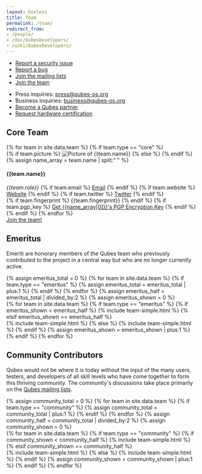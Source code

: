 ```yaml
---
layout: boxless
title: Team
permalink: /team/
redirect_from:
- /people/
- /doc/QubesDevelopers/
- /wiki/QubesDevelopers/
---
```

<div id="pre-contact" class="white-box page-content more-bottom">
  <div class="row team">
    <div class="col-lg-2 col-md-2"></div>
    <div class="col-lg-4 col-md-4 col-sm-12 col-xs-12">
      <ul class="list-unstyled">
        <li><a href="/security/"><i class="fa fa-lock fa-fw black-icon"></i> Report a security issue</a></li>
        <li><a href="/doc/reporting-bugs/"><i class="fa fa-bug fa-fw black-icon"></i> Report a bug</a></li>
        <li><a href="/mailing-lists/"><i class="fa fa-envelope fa-fw black-icon"></i> Join the mailing lists</a></li>
        <li><a href="/join/"><i class="fa fa-user-plus fa-fw black-icon"></i> Join the team</a></li>
      </ul>
    </div>
    <div id="pre-contact" class="col-lg-6 col-md-6 col-sm-12 col-xs-12">
      <ul class="list-unstyled">
        <li><i class="fa fa-newspaper-o fa-fw"></i> Press inquiries: <a href="mailto:press@qubes-os.org">press@qubes-os.org</a></li>
        <li><i class="fa fa-briefcase fa-fw"></i> Business inquiries: <a href="mailto:business@qubes-os.org">business@qubes-os.org</a></li>
        <li><a href="/partners/"><i class="fa fa-globe fa-fw black-icon"></i> Become a Qubes partner</a></li>
        <li><a href="/hardware-certification/"><i class="fa fa-laptop fa-fw black-icon"></i> Request hardware certification</a></li>
      </ul>
    </div>
  </div>
</div>
<div id="team-core" class="white-box page-content more-bottom">
  <div class="col-lg-12 col-md-12 col-sm-12">
    <h2 class="text-center more-bottom">Core Team</h2>
  </div>
  {% for team in site.data.team %}
    {% if team.type == "core" %}
      <div class="row team team-core">
        <div class="col-lg-2 col-md-2 col-sm-5 col-xs-12 text-center">
        <div class="picture more-bottom">
          {% if team.picture %}
          <img src="/attachment/site/{{team.picture}}" title="Picture of {{team.name}}">
          {% else %}
          <i class="fa fa-user"></i>
          {% endif %}
        </div>
        </div>
        <div class="col-lg-4 col-md-4 col-sm-7 col-xs-12">
          {% assign name_array = team.name | split:" " %}
          <h4 class="half-bottom">{{team.name}}</h4>
          <em class="role half-bottom">{{team.role}}</em>
          {% if team.email %}
          <a href="mailto:{{team.email}}" class="add-right"><i class="fa fa-envelope"></i> Email</a>
          {% endif %}
          {% if team.website %}
          <a href="{{team.website}}" class="add-right" target="blank"><i class="fa fa-globe"></i> Website</a>
          {% endif %}
          {% if team.twitter %}
          <a href="https://twitter.com/{{team.twitter}}" target="blank"><i class="fa fa-twitter"></i> Twitter</a>
          {% endif %}
        </div>
        <div class="col-lg-6 col-md-6 col-sm-12 col-xs-12 text-center">
          {% if team.fingerprint %}
          <span class="fingerprint" title="{{team.name}}'s PGP Encryption Key Fingerprint">{{team.fingerprint}}</span>
          {% endif %}
          {% if team.pgp_key %}
          <a href="{{team.pgp_key}}"><i class="fa fa-key"></i> Get {{name_array[0]}}'s PGP Encryption Key</a>
          {% endif %}
        </div>
      </div>
    {% endif %}
  {% endfor %}
  <div class="text-center more-bottom">
    <a href="/join/" class="btn btn-primary"><i class="fa fa-user-plus fa-fw white-icon"></i> Join the team!</a>
  </div>
</div>
<div class="white-box page-content more-bottom">
  <div class="col-lg-12 col-md-12 col-sm-12">
    <h2 class="text-center more-bottom">Emeritus</h2>
    <p>Emeriti are honorary members of the Qubes team who previously
    contributed to the project in a central way but who are no longer
    currently active.</p>
  </div>
  {% assign emeritus_total = 0 %}
  {% for team in site.data.team %}
    {% if team.type == "emeritus" %}
      {% assign emeritus_total = emeritus_total | plus:1 %}
    {% endif %}
  {% endfor %}
  {% assign emeritus_half = emeritus_total | divided_by:2 %}
  {% assign emeritus_shown = 0 %}
  <div class="row team">
    <div class="col-lg-6 col-md-6 col-sm-6 col-xs-12">
    {% for team in site.data.team %}
      {% if team.type == "emeritus" %}
        {% if emeritus_shown < emeritus_half %}
          {% include team-simple.html %}
        {% elsif emeritus_shown == emeritus_half %}
    </div>
    <div class="col-lg-6 col-md-6 col-sm-6 col-xs-12">
          {% include team-simple.html %}
        {% else %}
          {% include team-simple.html %}
        {% endif %}
      {% assign emeritus_shown = emeritus_shown | plus:1 %}
      {% endif %}
    {% endfor %}
    </div>
  </div>
</div>
<div class="white-box page-content more-bottom">
  <div class="col-lg-12 col-md-12 col-sm-12">
    <h2 class="text-center more-bottom">Community Contributors</h2>
    <p>Qubes would not be where it is today without the input of the many users,
    testers, and developers of all skill levels who have come together to form
    this thriving community. The community's discussions take place primarily on
    the <a href="/doc/mailing-lists/">Qubes mailing lists</a>.</p>
  </div>
  {% assign community_total = 0 %}
  {% for team in site.data.team %}
    {% if team.type == "community" %}
      {% assign community_total = community_total | plus:1 %}
    {% endif %}
  {% endfor %}
  {% assign community_half = community_total | divided_by:2 %}
  {% assign community_shown = 0 %}
  <div class="row team">
    <div class="col-lg-6 col-md-6 col-sm-6 col-xs-12">
    {% for team in site.data.team %}
      {% if team.type == "community" %}
        {% if community_shown < community_half %}
          {% include team-simple.html %}
        {% elsif community_shown == community_half %}
    </div>
    <div class="col-lg-6 col-md-6 col-sm-6 col-xs-12">
          {% include team-simple.html %}
        {% else %}
          {% include team-simple.html %}
        {% endif %}
      {% assign community_shown = community_shown | plus:1 %}
      {% endif %}
    {% endfor %}
    </div>
  </div>
</div>

